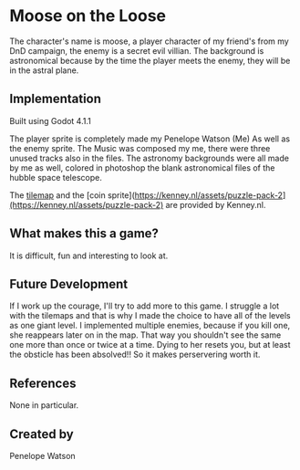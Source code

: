 
# Moose on the Loose
The character's name is moose, a player character of my friend's from my DnD campaign, the enemy is a secret evil villian. The background is astronomical because by the time the player meets the enemy, they will be in the astral plane.


## Implementation

Built using Godot 4.1.1

The player sprite is completely made my Penelope Watson (Me) As well as the enemy sprite.
The Music was composed my me, there were three unused tracks also in the files. 
The astronomy backgrounds were all made by me as well, colored in photoshop the blank astronomical files of the hubble space telescope. 

The [tilemap](https://kenney.nl/assets/abstract-platformer) and the [coin sprite](https://kenney.nl/assets/puzzle-pack-2](https://kenney.nl/assets/puzzle-pack-2) are provided by Kenney.nl.

## What makes this a game?
It is difficult, fun and interesting to look at. 


## Future Development
If I work up the courage, I'll try to add more to this game. I struggle a lot with the tilemaps and that is why I made the choice to have all of the levels as one giant level. I implemented multiple enemies, because if you kill one, she reappears later on in the map. That way you shouldn't see the same one more than once or twice at a time. Dying to her resets you, but at least the obsticle has been absolved!! So it makes perservering worth it.

## References

None in particular.

## Created by 

Penelope Watson
